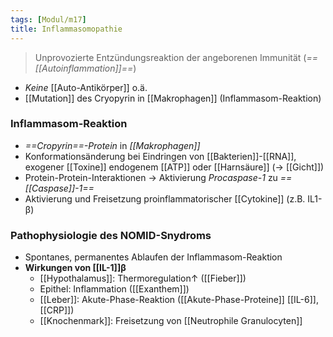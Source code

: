 ```yaml
---
tags: [Modul/m17]
title: Inflammasomopathie
---
```


> Unprovozierte Entzündungsreaktion der angeborenen Immunität (*==[[Autoinflammation]]==*)
- *Keine* [[Auto-Antikörper]] o.ä.
- [[Mutation]] des Cryopyrin in [[Makrophagen]] (Inflammasom-Reaktion)
### Inflammasom-Reaktion
- *==Cropyrin==-Protein* in *[[Makrophagen]]*
- Konformationsänderung bei Eindringen von [[Bakterien]]-[[RNA]], exogener [[Toxine]] endogenem [[ATP]] oder [[Harnsäure]] (→ [[Gicht]])
- Protein-Protein-Interaktionen → Aktivierung *Procaspase-1* zu *==[[Caspase]]-1==*
- Aktivierung und Freisetzung proinflammatorischer [[Cytokine]] (z.B. IL1-β)
### Pathophysiologie des NOMID-Snydroms
- Spontanes, permanentes Ablaufen der Inflammasom-Reaktion
- **Wirkungen von [[IL-1]]β**
	- [[Hypothalamus]]: Thermoregulation↑ ([[Fieber]])
	- Epithel: Inflammation ([[Exanthem]])
	- [[Leber]]: Akute-Phase-Reaktion ([[Akute-Phase-Proteine]] [[IL-6]], [[CRP]])
	- [[Knochenmark]]: Freisetzung von [[Neutrophile Granulocyten]]